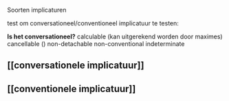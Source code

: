 Soorten implicaturen

test om conversationeel/conventioneel implicatuur te testen:

**Is het conversationeel?**
calculable (kan uitgerekend worden door maximes)
cancellable ()
non-detachable
non-conventional
indeterminate


## [[conversationele implicatuur]]

## [[conventionele implicatuur]]
